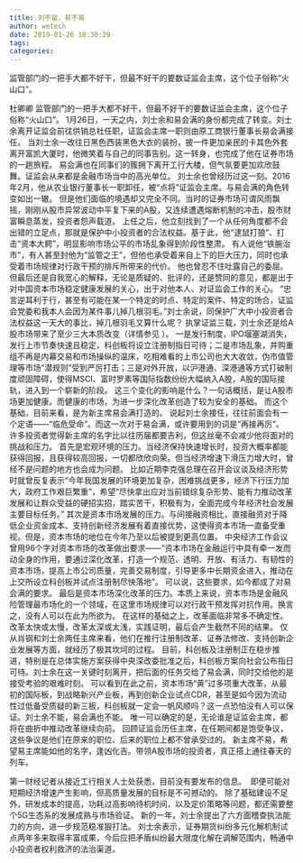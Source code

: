 ```yaml
---
title: 刘不留，易不易
author: wetech
date: 2019-01-26 18:30:29
tags: 
categories: 
---
```

监管部门的一把手大都不好干，但最不好干的要数证监会主席，这个位子俗称“火山口”。
<!-- more -->
杜卿卿
监管部门的一把手大都不好干，但最不好干的要数证监会主席，这个位子俗称“火山口”。
1月26日，一天之内，刘士余和易会满的身份都完成了转变。刘士余离开证监会前往供销总社任职，证监会主席一职则由原工商银行董事长易会满接任。
当刘士余一改往日黑色西装黑色大衣的装扮，披一件更加亲民的卡其色外套离开富凯大厦时，他微笑着与自己的同事告别。这一转身，也完成了他在证券市场的一趟旅程。
易会满也在同事们的簇拥下离开工行大楼，但气氛要更加欢欣鼓舞。证监会从来都是金融市场当中的高光单位。
刘士余也曾经历过这一刻。2016年2月，他从农业银行董事长一职卸任，被“点将”证监会主席。与易会满的角色转变如出一辙。
但是他们面临的境遇却又完全不同。当时的证券市场可谓风雨飘摇，刚刚从股市异常波动中平复下来的A股，又连续遭遇熔断机制的冲击，股市财富瞬息蒸发，投资者怨声载道。
上任之后，他立刻找到了一个从任何角度都不会出错的立足点，那就是保护中小投资者的合法权益。基于此，他“逮鼠打狼”、打击“资本大鳄”，明显影响市场公平的市场乱象得到阶段性整肃。
有人说他“铁腕治市”，有人甚至封他为“监管之王”，但他也承受着来自上下的巨大压力，同时也承受着市场规律对行政干预的排斥所带来的代价。
他也曾忍不住吐露自己的委屈。但最后还是自我宽心的解释，无论是质疑的、批评的，还是赞同的意见，都是出于对中国资本市场稳定健康发展的关心，出于对他本人、对证监会工作的关心。
“忠言逆耳利于行，甚至有可能在某一个特定的时点、特定的案件、特定的场合，证监会党委和我本人会因为某件事儿掉几根羽毛。”刘士余说，同保护广大中小投资者合法权益这一天大的事比，掉几根羽毛又算什么呢？
执掌证监三载，刘士余还是给A股市场带来了至少三大本质改变（详情参见
）。
一是发行制度，IPO堰塞湖消失，发行上市节奏快速且稳定，科创板将设立注册制指日可待；二是市场乱象，并购重组不再是内幕交易和市场操纵的温床，吃相难看的上市公司也大大收敛，伪市值管理等市场“潜规则”受到严厉打击；三是对外开放，以沪港通、深港通等方式打破制度顽固障碍，使得MSCI、富时罗素等国际指数纷纷大幅纳入A股，A股的国际接轨，进入到一个崭新的阶段。
这三个变化的影响是什么？一句话概括，是让A股市场更加健康。而健康的市场，为进一步深化改革创造了较为安全的基础。
而这个基础，目前来看，是为新主席易会满打造的。
说起刘士余接任，往往前面会有一个定语——“临危受命”。而这一次对于易会满，或许要用到的词是“再接再厉”。
许多投资者觉得新主席的名字比以往历届都要吉利，但这丝毫不会减少他将面对的挑战和压力。
首先是宏观环境的压力。当经济保持快速增长时，投资大概率都能获得回报，且获得较高回报，一切都欣欣向荣。但当经济增速下滑压力增大时，曾经不是问题的地方也会成为问题。
比如近期李克强总理在召开会议谈及经济形势时就曾反复表示“今年我国发展的环境更加复杂，困难挑战更多，经济下行压力加大，政府工作艰巨繁重”，希望“尽快拿出应对当前错综复杂形势、能有力推动改革发展和让群众受益的硬招实招，踏实苦干，积极有为，全面完成今年经济社会发展主要目标任务。”
其次是资本市场发展的压力。与间接融资相比，直接融资对于降低企业资金成本、支持创新经济发展有着直接优势，这使得资本市场一直备受重视。但是，资本市场的地位在今年乃至以后被提到更高位置。
中央经济工作会议曾用96个字对资本市场的改革做出要求——“资本市场在金融运行中具有牵一发而动全身的作用，要通过深化改革，打造一个规范、透明、开放、有活力、有韧性的资本市场，提高上市公司质量，完善交易制度，引导更多中长期资金进入，推动在上交所设立科创板并试点注册制尽快落地”。
可以说，这些要求，如今都成了对易会满的要求。
最后是资本市场深化改革的压力。本质上来说，资本市场是金融风险管理最市场化的一个领域，在这里市场规律可以对行政干预发挥对抗作用。换言之，没有人可以在此为所欲为。
在这样的基础之上，改革面临非常多不确定性。改革太快或太慢，改革太深或太浅，实践证明，最后会产生截然不同的结果。
仅从肖钢和刘士余两任主席来看，他们在推行注册制改革、证券法修改、支持创新企业发展等方面，就经历了极其坎坷的过程。
目前，科创板及注册制正在稳步推进，特别是在总体实施方案获得中央深改委批准之后，科创板方案向社会公布指日可待。刘士余在这一关键时刻离开，把后面的任务交给了易会满，同时交给他的是接受考验的艰难时刻。
可以看到在此之前，资本市场“黄”过多项重大改革，从最初的国际板，到战略新兴产业板，再到创新企业试点CDR，甚至是如今因为流动性过低备受质疑的新三板，科创板就一定会一帆风顺吗？这一点恐怕没有人可以保证。刘士余不能，易会满也不能。
唯一可以确定的是，无论谁是证监会主席，都将在曲折中推动改革继续向前。
回顾证监会历任主席，在任期间都是饱受争议，这些争议是他们在原来的职位、后来的职位上都不曾承受过的。
新主席不易，希望易主席能如他的名字，逢凶化吉。带领A股市场的投资者，真正搭上通往春天的列车。
 
 
第一财经记者从接近工行相关人士处获悉，目前没有要发布的信息。 
即便可能对短期经济增速产生影响，但高质量发展的目标是不可撼动的。
除了基础建设不足外，研发成本的提高，功耗过高影响待机时间，以及定价策略等问题，都还需要整个5G生态系的发展成熟与市场验证。
新的一年，刘士余提出了六方面稽查执法能力的方向，进一步规范稳准狠打法。
刘士余表示，证券期货纠纷多元化解机制试点两年多来取得丰富成果，今后应把矛盾纠纷最大限度化解在调解范围内，畅通中小投资者权利救济的法治渠道。
